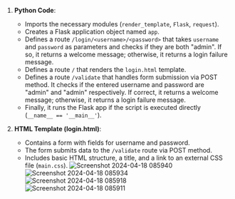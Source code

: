 

1. **Python Code**:
   - Imports the necessary modules (`render_template`, `Flask`, `request`).
   - Creates a Flask application object named `app`.
   - Defines a route `/login/<username>/<password>` that takes `username` and `password` as parameters and checks if they are both "admin". If so, it returns a welcome message; otherwise, it returns a login failure message.
   - Defines a route `/` that renders the `login.html` template.
   - Defines a route `/validate` that handles form submission via POST method. It checks if the entered username and password are "admin" and "admin" respectively. If correct, it returns a welcome message; otherwise, it returns a login failure message.
   - Finally, it runs the Flask app if the script is executed directly (`__name__ == '__main__'`).

2. **HTML Template (login.html)**:
   - Contains a form with fields for username and password.
   - The form submits data to the `/validate` route via POST method.
   - Includes basic HTML structure, a title, and a link to an external CSS file (`main.css`).
![Screenshot 2024-04-18 085940](https://github.com/Darshansures/Darshan-devtern/assets/167393078/74dd6e59-16f6-4a3f-9a7f-d921551aabd0)
![Screenshot 2024-04-18 085934](https://github.com/Darshansures/Darshan-devtern/assets/167393078/92b5950e-1dc2-46ee-b46b-3df10f8b0ebb)
![Screenshot 2024-04-18 085918](https://github.com/Darshansures/Darshan-devtern/assets/167393078/61dc8d56-6246-4950-a5ee-3e0b5c8e738a)
![Screenshot 2024-04-18 085911](https://github.com/Darshansures/Darshan-devtern/assets/167393078/5ae06c83-4130-4959-81ad-922cfe051215)
